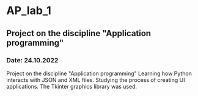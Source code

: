 # AP_lab_1
## Project on the discipline "Application programming"
### Date: 24.10.2022 
Project on the discipline "Application programming"
Learning how Python interacts with JSON and XML files. Studying the process of creating UI applications. The Tkinter graphics library was used.
